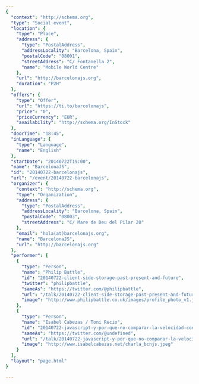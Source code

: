 ```yaml
---
{
  "context": "http://schema.org",
  "type": "Social event",
  "location": {
    "type": "Place",
    "address": {
      "type": "PostalAddress",
      "addressLocality": "Barcelona, Spain",
      "postalCode": "08001",
      "streetAddress": "C/ Fontanella 2",
      "name": "Mobile World Centre"
    },
    "url": "http://barcelonajs.org",
    "duration": "P2H"
  },
  "offers": {
    "type": "Offer",
    "url": "https://ti.to/barcelonajs",
    "price": "0",
    "priceCurrency": "EUR",
    "availability": "http://schema.org/InStock"
  },
  "doorTime": "18:45",
  "inLanguage": {
    "type": "Language",
    "name": "English"
  },
  "startDate": "20140722T19:00",
  "name": "BarcelonaJS",
  "id": "20140722-barcelonajs",
  "url": "/event/20140722-barcelonajs",
  "organizer": {
    "context": "http://schema.org",
    "type": "Organization",
    "address": {
      "type": "PostalAddress",
      "addressLocality": "Barcelona, Spain",
      "postalCode": "08003",
      "streetAddress": "C/ Mare de Deu del Pilar 20"
    },
    "email": "hola(at)barcelonajs.org",
    "name": "BarcelonaJS",
    "url": "http://barcelonajs.org"
  },
  "performer": [
    {
      "type": "Person",
      "name": "Philip Battle",
      "id": "20140722-client-side-storage-past-present-and-future",
      "twitter": "philipbattle",
      "sameAs": "https://twitter.com/@philipbattle",
      "url": "/talk/20140722-client-side-storage-past-present-and-future.html",
      "image": "http://www.philipbattle.co.uk/images/profile_photo_v1.jpg"
    },
    {
      "type": "Person",
      "name": "Isabel Cabezas / Toni Recio",
      "id": "20140722-javascript-y-por-que-no-comparar-la-velocidad-con-el-tocino",
      "sameAs": "https://twitter.com/@undefined",
      "url": "/talk/20140722-javascript-y-por-que-no-comparar-la-velocidad-con-el-tocino.html",
      "image": "http://www.isabelcabezas.net/charla_bcnjs.jpeg"
    }
  ],
  "layout": "page.html"
}

---
```

